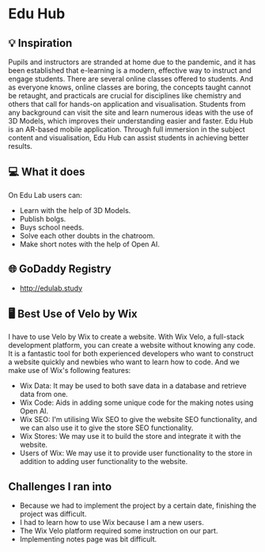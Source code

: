 # Edu Hub

## 💡 Inspiration
Pupils and instructors are stranded at home due to the pandemic, and it has been established that e-learning is a modern, effective way to instruct and engage students. There are several online classes offered to students. And as everyone knows, online classes are boring, the concepts taught cannot be retaught, and practicals are crucial for disciplines like chemistry and others that call for hands-on application and visualisation. Students from any background can visit the site and learn numerous ideas with the use of 3D Models, which improves their understanding easier and faster. Edu Hub is an AR-based mobile application. Through full immersion in the subject content and visualisation, Edu Hub can assist students in achieving better results.

## 💻 What it does

On Edu Lab users can:
- Learn with the help of 3D Models.
- Publish bolgs.
- Buys school needs.
- Solve each other doubts in the chatroom.
- Make short notes with the help of Open AI.

## 🌐 GoDaddy Registry
- http://edulab.study

## 🖥️ Best Use of Velo by Wix

I have to use Velo by Wix to create a website. With Wix Velo, a full-stack development platform, you can create a website without knowing any code. It is a fantastic tool for both experienced developers who want to construct a website quickly and newbies who want to learn how to code. And we make use of Wix's following features:
- Wix Data: It may be used to both save data in a database and retrieve data from one.
- Wix Code: Aids in adding some unique code for the making notes using Open AI.
- Wix SEO: I'm utilising Wix SEO to give the website SEO functionality, and we can also use it to give the store SEO functionality.
- Wix Stores: We may use it to build the store and integrate it with the website.
- Users of Wix: We may use it to provide user functionality to the store in addition to adding user functionality to the website.

## Challenges I ran into
- Because we had to implement the project by a certain date, finishing the project was difficult.
- I had to learn how to use Wix because I am a new users.
- The Wix Velo platform required some instruction on our part.
- Implementing notes page was bit difficult.